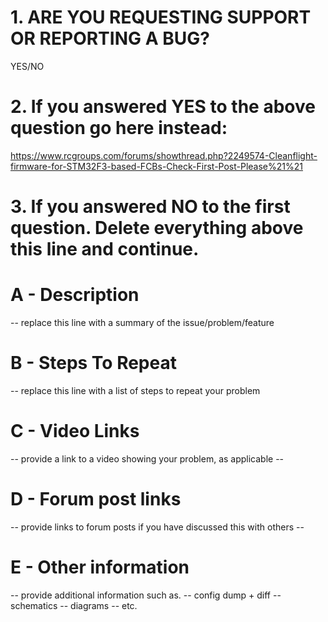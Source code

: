 # 1. ARE YOU REQUESTING SUPPORT OR REPORTING A BUG?

YES/NO

# 2. If you answered YES to the above question go here instead:

https://www.rcgroups.com/forums/showthread.php?2249574-Cleanflight-firmware-for-STM32F3-based-FCBs-Check-First-Post-Please%21%21

# 3. If you answered NO to the first question.  Delete everything above this line and continue.

# A - Description

-- replace this line with a summary of the issue/problem/feature

# B - Steps To Repeat

-- replace this line with a list of steps to repeat your problem

# C - Video Links

-- provide a link to a video showing your problem, as applicable --

# D - Forum post links

-- provide links to forum posts if you have discussed this with others --

# E - Other information

-- provide additional information such as.
-- config dump + diff
-- schematics
-- diagrams
-- etc.
